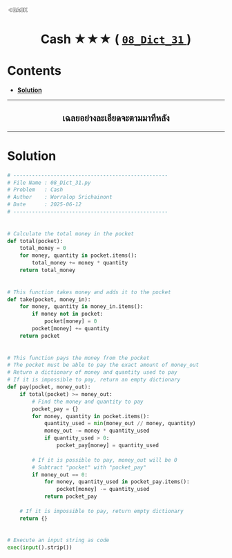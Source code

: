 <p align="left">
  <a href="../README.md">
    <img src="../../Z99-OTHERS/00-common/00-back.png" style="width:10%">
  </a>
</p>

<div align="center">
  <h1>
    Cash ★★★ (
      <a href="https://drive.google.com/file/d/1pfFCHg9Yo25WSBDuLaZHa2IGHpXGuupL/view?usp=drive_link">
        <code>08_Dict_31</code>
      </a>
    )
  </h1>
</div>

# Contents

-   [**Solution**](#solution)

---

<div align="center">
  <h2>เฉลยอย่างละเอียดจะตามมาทีหลัง</h2>
</div>

---

# Solution

```python
# --------------------------------------------------
# File Name : 08_Dict_31.py
# Problem   : Cash
# Author    : Worralop Srichainont
# Date      : 2025-06-12
# --------------------------------------------------


# Calculate the total money in the pocket
def total(pocket):
    total_money = 0
    for money, quantity in pocket.items():
        total_money += money * quantity
    return total_money


# This function takes money and adds it to the pocket
def take(pocket, money_in):
    for money, quantity in money_in.items():
        if money not in pocket:
            pocket[money] = 0
        pocket[money] += quantity
    return pocket


# This function pays the money from the pocket
# The pocket must be able to pay the exact amount of money_out
# Return a dictionary of money and quantity used to pay
# If it is impossible to pay, return an empty dictionary
def pay(pocket, money_out):
    if total(pocket) >= money_out:
        # Find the money and quantity to pay
        pocket_pay = {}
        for money, quantity in pocket.items():
            quantity_used = min(money_out // money, quantity)
            money_out -= money * quantity_used
            if quantity_used > 0:
                pocket_pay[money] = quantity_used

        # If it is possible to pay, money_out will be 0
        # Subtract "pocket" with "pocket_pay"
        if money_out == 0:
            for money, quantity_used in pocket_pay.items():
                pocket[money] -= quantity_used
            return pocket_pay

    # If it is impossible to pay, return empty dictionary
    return {}


# Execute an input string as code
exec(input().strip())
```
